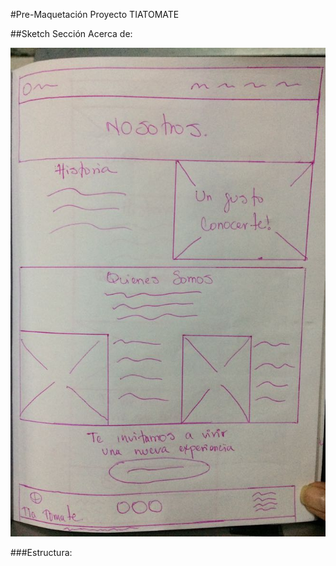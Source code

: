#Pre-Maquetación Proyecto TIATOMATE

##Sketch Sección Acerca de:

![Acerca de](assets/img/maqueta-acerca-de.jpeg)

###Estructura:

